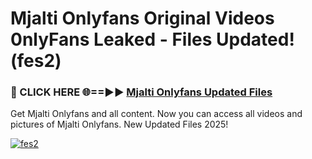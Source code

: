 # Mjalti Onlyfans Original Videos 0nlyFans Leaked - Files Updated! (fes2)

<h3>🔴 CLICK HERE 🌐==►► <a href="https://tinyurl.com/ehrbuxhb" rel="nofollow">Mjalti Onlyfans Updated Files</a></h3>

Get Mjalti Onlyfans and all content. Now you can access all videos and pictures of Mjalti Onlyfans. New Updated Files 2025!

[![fes2](https://i.imgur.com/lVYEuWS.gif)](https://tinyurl.com/ehrbuxhb)
